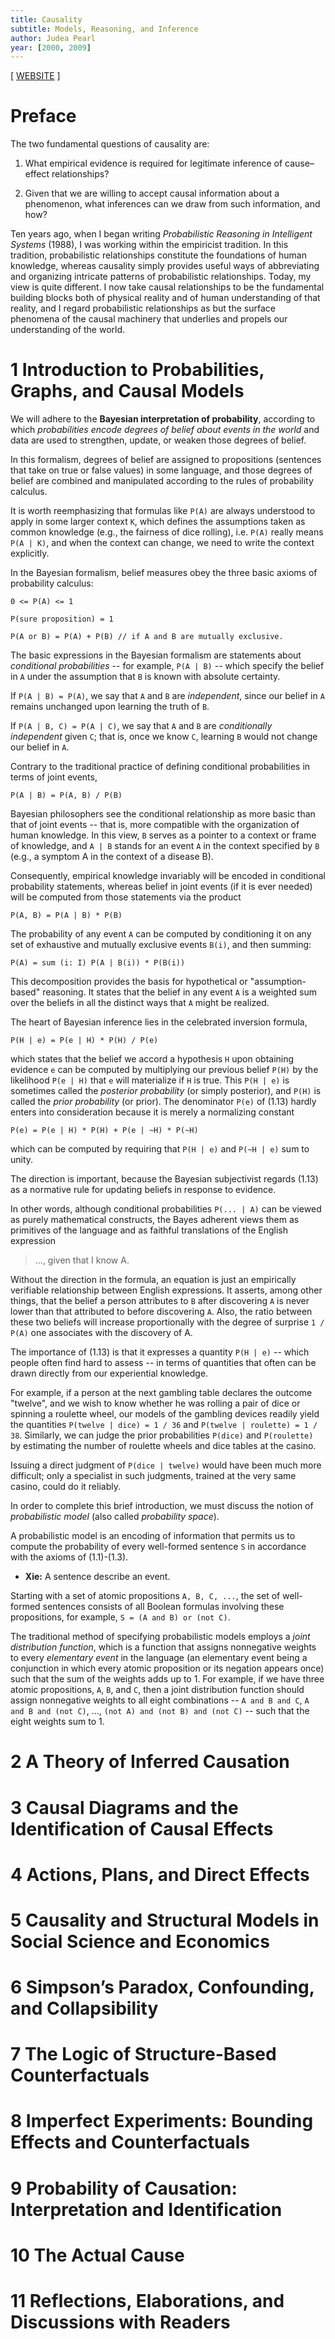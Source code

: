 ```yaml
---
title: Causality
subtitle: Models, Reasoning, and Inference
author: Judea Pearl
year: [2000, 2009]
---
```


[ [WEBSITE](http://bayes.cs.ucla.edu/BOOK-2K) ]

# Preface

The two fundamental questions of causality are:

1. What empirical evidence is required
   for legitimate inference of cause–effect relationships?

2. Given that we are willing to accept causal information about a phenomenon,
   what inferences can we draw from such information, and how?

Ten years ago, when I began writing
_Probabilistic Reasoning in Intelligent Systems_ (1988),
I was working within the empiricist tradition.
In this tradition, probabilistic relationships
constitute the foundations of human knowledge,
whereas causality simply provides useful ways of
abbreviating and organizing intricate patterns of probabilistic relationships.
Today, my view is quite different.
I now take causal relationships to be the fundamental building blocks
both of physical reality and of human understanding of that reality,
and I regard probabilistic relationships as
but the surface phenomena of the causal machinery
that underlies and propels our understanding of the world.

# 1 Introduction to Probabilities, Graphs, and Causal Models

We will adhere to the **Bayesian interpretation of probability**,
according to which _probabilities encode degrees of belief about events in the world_
and data are used to strengthen, update, or weaken those degrees of belief.

In this formalism, degrees of belief are assigned to propositions
(sentences that take on true or false values) in some language,
and those degrees of belief are combined and manipulated
according to the rules of probability calculus.

It is worth reemphasizing that formulas like `P(A)`
are always understood to apply in some larger context `K`,
which defines the assumptions taken as common knowledge
(e.g., the fairness of dice rolling),
i.e. `P(A)` really means `P(A | K)`,
and when the context can change,
we need to write the context explicitly.

In the Bayesian formalism, belief measures
obey the three basic axioms of probability calculus:

```(1.1)
0 <= P(A) <= 1
```

```(1.2)
P(sure proposition) = 1
```

```(1.3)
P(A or B) = P(A) + P(B) // if A and B are mutually exclusive.
```

The basic expressions in the Bayesian formalism
are statements about _conditional probabilities_
-- for example, `P(A | B)` -- which specify the belief in `A`
under the assumption that `B` is known with absolute certainty.

If `P(A | B) = P(A)`, we say that `A` and `B` are _independent_,
since our belief in `A` remains unchanged upon learning the truth of `B`.

If `P(A | B, C) = P(A | C)`,
we say that `A` and `B` are _conditionally independent_ given `C`;
that is, once we know `C`, learning `B` would not change our belief in `A`.

Contrary to the traditional practice of defining
conditional probabilities in terms of joint events,

```(1.8)
P(A | B) = P(A, B) / P(B)
```

Bayesian philosophers see the conditional relationship
as more basic than that of joint events
-- that is, more compatible with the organization of human knowledge.
In this view, `B` serves as a pointer to a context or frame of knowledge,
and `A | B` stands for an event `A` in the context specified by `B`
(e.g., a symptom A in the context of a disease B).

Consequently, empirical knowledge invariably
will be encoded in conditional probability statements,
whereas belief in joint events (if it is ever needed)
will be computed from those statements via the product

```(1.9)
P(A, B) = P(A | B) * P(B)
```

The probability of any event `A` can be computed by conditioning it
on any set of exhaustive and mutually exclusive events `B(i)`,
and then summing:

```(1.10)
P(A) = sum (i: I) P(A | B(i)) * P(B(i))
```

This decomposition provides the basis
for hypothetical or "assumption-based" reasoning.
It states that the belief in any event `A`
is a weighted sum over the beliefs
in all the distinct ways that `A` might be realized.

The heart of Bayesian inference lies in the celebrated inversion formula,

```(1.13)
P(H | e) = P(e | H) * P(H) / P(e)
```

which states that
the belief we accord a hypothesis `H`
upon obtaining evidence `e`
can be computed by multiplying our previous belief `P(H)`
by the likelihood `P(e | H)`
that `e` will materialize if `H` is true.
This `P(H | e)` is sometimes called the _posterior probability_ (or simply posterior),
and `P(H)` is called the _prior probability_ (or prior).
The denominator `P(e)` of (1.13) hardly enters into consideration
because it is merely a normalizing constant

```
P(e) = P(e | H) * P(H) + P(e | ~H) * P(~H)
```

which can be computed by requiring
that `P(H | e)` and `P(~H | e)` sum to unity.

The direction is important,
because the Bayesian subjectivist regards (1.13)
as a normative rule for updating beliefs in response to evidence.

In other words, although conditional probabilities `P(... | A)`
can be viewed as purely mathematical constructs,
the Bayes adherent views them as primitives of the language
and as faithful translations of the English expression

> ..., given that I know A.

Without the direction in the formula,
an equation is just an empirically verifiable relationship
between English expressions.
It asserts, among other things,
that the belief a person attributes to `B` after discovering `A`
is never lower than that attributed to before discovering `A`.
Also, the ratio between these two beliefs will increase proportionally
with the degree of surprise `1 / P(A)` one associates with the discovery of A.

The importance of (1.13) is that it expresses a quantity `P(H | e)`
-- which people often find hard to assess --
in terms of quantities that often can be drawn directly
from our experiential knowledge.

For example, if a person at the next gambling table declares the outcome "twelve",
and we wish to know whether he was rolling a pair of dice or spinning a roulette wheel,
our models of the gambling devices readily yield the quantities
`P(twelve | dice) = 1 / 36` and `P(twelve | roulette) = 1 / 38`.
Similarly, we can judge the prior probabilities `P(dice)` and `P(roulette)`
by estimating the number of roulette wheels and dice tables at the casino.

Issuing a direct judgment of `P(dice | twelve)`
would have been much more difficult;
only a specialist in such judgments,
trained at the very same casino,
could do it reliably.

In order to complete this brief introduction,
we must discuss the notion of _probabilistic model_
(also called _probability space_).

A probabilistic model is an encoding of information
that permits us to compute the probability of every well-formed sentence `S`
in accordance with the axioms of (1.1)-(1.3).

- **Xie:** A sentence describe an event.

Starting with a set of atomic propositions `A, B, C, ...`,
the set of well-formed sentences consists of all Boolean formulas involving
these propositions, for example, `S = (A and B) or (not C)`.

The traditional method of specifying probabilistic models
employs a _joint distribution function_, which is a function that
assigns nonnegative weights to every _elementary event_ in the language
(an elementary event being a conjunction
in which every atomic proposition or its negation appears once)
such that the sum of the weights adds up to 1.
For example, if we have three atomic propositions, `A`, `B`, and `C`,
then a joint distribution function should assign nonnegative weights
to all eight combinations
-- `A and B and C`, `A and B and (not C)`, ...,
`(not A) and (not B) and (not C)` --
such that the eight weights sum to 1.

# 2 A Theory of Inferred Causation

# 3 Causal Diagrams and the Identification of Causal Effects

# 4 Actions, Plans, and Direct Effects

# 5 Causality and Structural Models in Social Science and Economics

# 6 Simpson’s Paradox, Confounding, and Collapsibility

# 7 The Logic of Structure-Based Counterfactuals

# 8 Imperfect Experiments: Bounding Effects and Counterfactuals

# 9 Probability of Causation: Interpretation and Identification

# 10 The Actual Cause

# 11 Reflections, Elaborations, and Discussions with Readers
